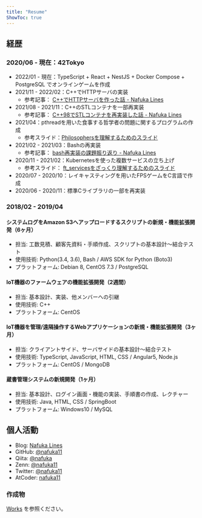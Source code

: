 ```yaml
---
title: "Resume"
ShowToc: true
---
```


## 経歴

### 2020/06 - 現在：42Tokyo

- 2022/01 - 現在：TypeScript + React + NestJS + Docker Compose + PostgreSQL でオンラインゲームを作成
- 2021/11 - 2022/02：C++でHTTPサーバの実装
  - 参考記事： [C++でHTTPサーバを作った話 - Nafuka Lines](https://nafuka.hatenablog.com/entry/2022/04/14/194200)
- 2021/08 - 2021/11：C++のSTLコンテナを一部再実装
  - 参考記事： [C++98でSTLコンテナを再実装した話 - Nafuka Lines](https://nafuka.hatenablog.com/entry/2021/12/06/014200)
- 2021/04：pthreadを用いた食事する哲学者の問題に関するプログラムの作成
  - 参考スライド：[Philosophersを理解するためのスライド](https://docs.google.com/presentation/d/12-lAykLu-RVACE1gI2aP-uEYZoOaeeFVYGh8W4ttTNw/edit?usp=sharing)
- 2021/02 - 2021/03：Bashの再実装
  - 参考記事： [bash再実装の課題振り返り - Nafuka Lines](https://nafuka.hatenablog.com/entry/2021/03/29/194200)
- 2020/11 - 2021/02：Kubernetesを使った複数サービスの立ち上げ
  - 参考スライド： [ft_servicesをざっくり理解するためのスライド](https://docs.google.com/presentation/d/1p_W5fLQ-Phyg6Kzeo0xte7W7bQXeRMwTcZn54O4eLfI/edit?usp=sharing)
- 2020/07 - 2020/10：レイキャスティングを用いたFPSゲームをC言語で作成
- 2020/06 - 2020/11：標準Cライブラリの一部を再実装

### 2018/02 - 2019/04

#### システムログをAmazon S3へアップロードするスクリプトの新規・機能拡張開発（6ヶ月）
- 担当: 工数見積、顧客先資料・手順作成、スクリプトの基本設計～結合テスト
- 使用技術: Python(3.4, 3.6), Bash / AWS SDK for Python (Boto3)
- プラットフォーム: Debian 8, CentOS 7.3 / PostgreSQL

#### IoT機器のファームウェアの機能拡張開発（2週間）
- 担当: 基本設計、実装、他メンバーへの引継
- 使用技術: C++
- プラットフォーム: CentOS

#### IoT機器を管理/遠隔操作するWebアプリケーションの新規・機能拡張開発（3ヶ月）
- 担当: クライアントサイド、サーバサイドの基本設計〜結合テスト
- 使用技術: TypeScript, JavaScript, HTML, CSS / Angular5, Node.js
- プラットフォーム: CentOS / MongoDB

#### 蔵書管理システムの新規開発（1ヶ月）
- 担当: 基本設計、ログイン画面・機能の実装、手順書の作成、レクチャー
- 使用技術: Java, HTML, CSS / SpringBoot
- プラットフォーム: Windows10 / MySQL

## 個人活動

- Blog: [Nafuka Lines](https://nafuka.hatenablog.com/)
- GitHub: [@nafuka11](https://github.com/nafuka11)
- Qiita: [@nafuka](https://qiita.com/nafuka)
- Zenn: [@nafuka11](https://zenn.dev/nafuka11)
- Twitter: [@nafuka11](https://twitter.com/nafuka11)
- AtCoder: [nafuka11](https://atcoder.jp/users/nafuka11)

### 作成物

[Works](../works/) を参照ください。